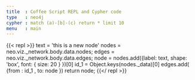 ```yaml
---
title  : Coffee Script REPL and Cypher code
type   : neo4j
cypher : match (a)-[b]-(c) return * limit 10
menu   : main
---
```


{{< repl >}}
text = 'this is a new node'
nodes = neo.viz._network.body.data.nodes;
edges = neo.viz._network.body.data.edges;
node  = nodes.add({label: text, shape: 'box', font: { size: 20 } })[0]
id_1  = Object.keys(nodes._data)[0]
edges.add( {from : id_1  , to: node })
return node;
{{</ repl >}}
